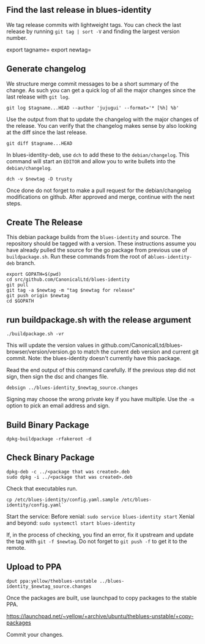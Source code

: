 ## Find the last release in blues-identity

We tag release commits with lightweight tags. You can check the last release by
running `git tag | sort -V` and finding the largest version number.

export tagname=<current largest tag>
export newtag=<next semver>

## Generate changelog

We structure merge commit messages to be a short summary of the change. As such
you can get a quick log of all the major changes since the last release with
`git log`.

    git log $tagname...HEAD --author 'jujugui' --format='* [%h] %b'

Use the output from that to update the changelog with the major changes of the
release. You can verify that the changelog makes sense by also looking at the
diff since the last release.

    git diff $tagname...HEAD

In blues-identity-deb, use `dch` to add these to the `debian/changelog`. This
command will start an `EDITOR` and allow you to write bullets into the
`debian/changelog`.

    dch -v $newtag -D trusty

Once done do not forget to make a pull request for the debian/changelog
modifications on github.  After approved and merge, continue with the next steps.

## Create The Release

This debian package builds from the `blues-identity` and source. The repository
should be tagged with a version. These instructions assume you have already
pulled the source for the go package from previous use of `buildpackage.sh`.
Run these commands from the root of a`blues-identity-deb` branch.

    export GOPATH=$(pwd)
    cd src/github.com/CanonicalLtd/blues-identity
    git pull
    git tag -a $newtag -m "tag $newtag for release"
    git push origin $newtag
    cd $GOPATH

## run buildpackage.sh with the release argument

    ./buildpackage.sh -vr

This will update the version values in
github.com/CanonicalLtd/blues-browser/version/version.go to match the current
deb version and current git commit. Note: the blues-identity doesn't currently have
this package.

Read the end output of this command carefully. If the previous step did not
sign, then sign the dsc and changes file.

    debsign ../blues-identity_$newtag_source.changes

Signing may choose the wrong private key if you have multiple. Use the `-m`
option to pick an email address and sign.

## Build Binary Package

    dpkg-buildpackage -rfakeroot -d

## Check Binary Package

    dpkg-deb -c ../<package that was created>.deb
    sudo dpkg -i ../<package that was created>.deb

Check that executables run. 
```
cp /etc/blues-identity/config.yaml.sample /etc/blues-identity/config.yaml`
```
Start the service:
Before xenial: `sudo service blues-identity start`
Xenial and beyond: `sudo systemctl start blues-identity`

If, in the process of checking, you find an error, fix it upstream and update
the tag with `git -f $newtag`. Do not forget to `git push -f` to get
it to the remote.


## Upload to PPA

    dput ppa:yellow/theblues-unstable ../blues-identity_$newtag_source.changes

Once the packages are built, use launchpad to copy packages to the stable PPA.

https://launchpad.net/~yellow/+archive/ubuntu/theblues-unstable/+copy-packages

Commit your changes.
